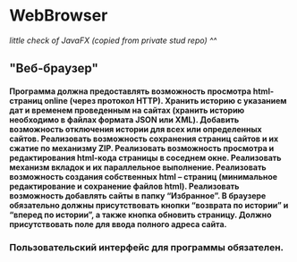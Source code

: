 # WebBrowser
_little check of JavaFX (copied from private stud repo) ^^_

## "Веб-браузер"
#### Программа должна предоставлять возможность просмотра html-страниц online (через протокол HTTP). Хранить историю с указанием дат и временем проведенным на сайтах (хранить историю необходимо в файлах формата JSON или XML). Добавить возможность отключения истории для всех или определенных сайтов. Реализовать возможность сохранения страниц сайтов и их сжатие по механизму ZIP. Реализовать возможность просмотра и редактирования html-кода страницы в соседнем окне. Реализовать механизм вкладок и их параллельное выполнение. Реализовать возможность создания собственных html – страниц (минимальное редактирование и сохранение файлов html). Реализовать возможность добавлять сайты в папку “Избранное”. В браузере обязательно должны присутствовать кнопки “возврата по истории” и “вперед по истории”, а также кнопка обновить страницу. Должно присутствовать поле для ввода полного адреса сайта.

### Пользовательский интерфейс для программы обязателен.
